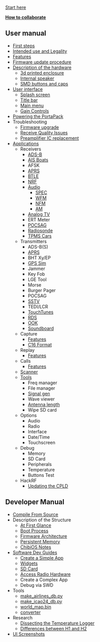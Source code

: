 [Start here](Home)

[**How to collaborate**](How-to-collaborate)
## User manual
* [First steps](First-steps)
* [Intended use and Legality](Intended-Use-and-Legality)
* [Features](Features)
* [Firmware update procedure](Update-firmware)
* [Description of the hardware](Hardware-overview)
   * [3d printed enclosure](H2-Enclosure)
   * [Internal speaker](Internal-speaker)
   * [SMD buttons and caps](Push-buttons-and-button-caps)
* [User interface](User-interface)
   * [Splash screen](Create-a-custom-splash-screen)
   * [Title bar](title-bar)
   * [Main menu](main-menu)
   * [Gain Controls](Gain-Controls)
* [Powering the PortaPack](Powering-the-PortaPack)
* Troubleshooting
   * [Firmware upgrade](https://github.com/eried/portapack-mayhem/wiki/Update-firmware-troubleshooting)
   * [Receive Quality Issues](https://github.com/eried/portapack-mayhem/wiki/Help!-Im-not-receiving-anything!---Receive-Quality-Issues)
   * [Preamplifier IC replacement](https://github.com/eried/portapack-mayhem/wiki/preamplifier-ic-replacement)
* [Applications](Applications)
   * Receivers
      * [ADS-B](Automatic-dependent-surveillance–broadcast-(ADS-B))
      * [AIS Boats](AIS_Boats)
      * AFSK
      * [APRS](APRS-RX)
      * [BTLE](Bluetooth-Low-Energy-Receiver)
      * [NRF](https://github.com/eried/portapack-mayhem/wiki/decoder-for-NRF24L01)
      * [Audio](Audio-Receivers)
        * [SPEC](Spectrum-Analyser-Receiver)
        * [WFM](Wide-FM-Receiver)
        * [NFM](Narrow-FM-Receiver)
        * [AM](AM-Receiver)
      * [Analog TV](https://github.com/eried/portapack-mayhem/wiki/Analog-TV-Receiver)
      * ERT Meter
      * [POCSAG](POCSAG-Receiver)
      * [Radiosonde](Radiosonde)
      * [TPMS Cars](TPMS-Cars)   
   * Transmitters
      * ADS-B(S)
      * [APRS](APRS-TX)
      * BHT Xy/EP
      * [GPS Sim](GPS-Sim)
      * Jammer
      * Key Fob
      * LGE Tool
      * Morse
      * Burger Pager
      * POCSAG
      * [SSTV](https://github.com/eried/portapack-mayhem/wiki/SSTV)
      * TEDI/LCR
      * [TouchTunes](https://github.com/eried/portapack-mayhem/wiki/TouchTunes)
      * [RDS](RDS)
      * [OOK](OOK)
      * [Soundboard](Soundboard)
   * Capture
      * [Features](Capture)
      * [C16 Format](C16-format)
   * Replay
      * [Features](Replay)
   * Calls
      * [Features](Calls)
   * [Scanner](Scanner)
   * [Tools](Tools)
      * Freq manager
      * File manager
      * [Signal gen](Signal-Generator)
      * Wave viewer
      * [Antenna length](antennas)
      * Wipe SD card
   * Options
      * Audio
      * Radio
      * Interface
      * Date/Time
      * Touchscreen
   * Debug
      * Memory
      * SD Card
      * Peripherals
      * Temperature
      * Buttons Test
    * HackRF
      * [Updating the CPLD](Updating-the-CPLD)
## Developer Manual
* [Compile From Source](Compile-firmware)
* Description of the Structure
   * [At First Glance](At-first-glance)
   * [Boot Process](Boot-Process)
   * [Firmware Architecture](Firmware-Architecture)
   * [Persistent Memory](Persistent-Memory)
   * [ChibiOS Notes](ChibiOS-Notes)
* [Software Dev Guides](Software-Dev-Guides)
   * [Create a Simple App](Create-a-simple-app)
   * [Widgets](Widgets)
   * [SD Card](SD-Card-(DEV))
   * [Access Radio Hardware](Access-Radio-Hardware) 
   * Create a Complex App
   * Debug via SWD
* Tools
   * [make_airlines_db.py](Make-airlines-db)
   * [make_icao24_db.py](Make-icao24-db)
   * [world_map.bin](World-map-generation)
   * [converter](Splash-and-other-images)
* Research
   * [Dissecting the Temperature Logger](Dissecting-the-Temperature-logger)
   * [Differences between H1 and H2](Differences-Between-H1-and-H2-models)
* [UI Screenshots](UI-Screenshots)
